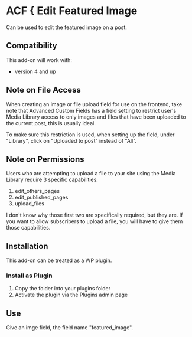 # ACF { Edit Featured Image

Can be used to edit the featured image on a post.

## Compatibility

This add-on will work with:

* version 4 and up

## Note on File Access

When creating an image or file upload field for use on the frontend, take note that Advanced Custom Fields has a field setting to restrict user's Media Library access to only images and files that have been uploaded to the current post, this is usually ideal.

To make sure this restriction is used, when setting up the field, under "Library", click on "Uploaded to post" instead of "All".

## Note on Permissions

Users who are attempting to upload a file to your site using the Media Library require 3 specific capabilities:

1. edit_others_pages
1. edit_published_pages
1. upload_files

I don't know why those first two are specifically required, but they are. If you want to allow subscribers to upload a file, you will have to give them those capabilities.

## Installation

This add-on can be treated as a WP plugin.

### Install as Plugin

1. Copy the folder into your plugins folder
2. Activate the plugin via the Plugins admin page

## Use

Give an imge field, the field name "featured_image".